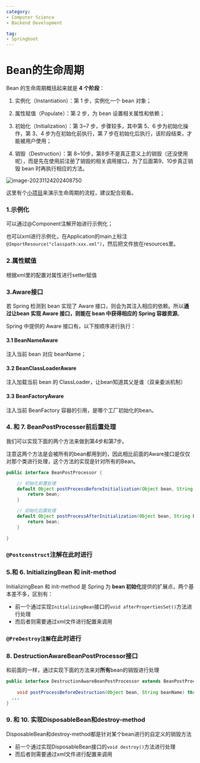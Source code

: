 ```yaml
---
category:
- Computer Science
- Backend Development

tag: 
- Springboot
---
```


# Bean的生命周期

Bean 的生命周期概括起来就是 **4 个阶段**：

1. 实例化（Instantiation）：第 1 步，实例化一个 bean 对象；

2. 属性赋值（Populate）：第 2 步，为 bean 设置相关属性和依赖；

3. 初始化（Initialization）：第 3~7 步，步骤较多，其中第 5、6 步为初始化操作，第 3、4 步为在初始化前执行，第 7 步在初始化后执行，该阶段结束，才能被用户使用；

4. 销毁（Destruction）：第 8~10步，第8步不是真正意义上的销毁（还没使用呢），而是先在使用前注册了销毁的相关调用接口，为了后面第9、10步真正销毁 bean 时再执行相应的方法。

![image-20231124202408750](https://pics.yujieliu.com/blog/2023/11/7c374cad4812be70e763e4001088c9b6.png)

这里有个[小项目](https://github.com/LiuLiujie/bean-life-cycle)来演示生命周期的流程，建议配合观看。



### 1.示例化

可以通过@Component注解开始进行示例化；

也可以xml进行示例化，在Application的main上标注`@ImportResource("classpath:xxx.xml")`，然后把文件放在resources里。



### 2.属性赋值

根据xml里的配置对属性进行setter赋值



### 3.Aware接口

若 Spring 检测到 bean 实现了 Aware 接口，则会为其注入相应的依赖。所以**通过让bean 实现 Aware 接口，则能在 bean 中获得相应的 Spring 容器资源**。

Spring 中提供的 Aware 接口有，以下按顺序进行执行：

#### 3.1 BeanNameAware

注入当前 bean 对应 beanName；

#### 3.2 BeanClassLoaderAware

注入加载当前 bean 的 ClassLoader，让bean知道其父是谁（双亲委派机制）

#### 3.3 BeanFactoryAware

注入当前 BeanFactory 容器的引用，是哪个工厂初始化的bean。



### 4. 和 7. BeanPostProcesser前后置处理

我们可以实现下面的两个方法来做到第4步和第7步。

注意这两个方法是会被所有的bean都用到的，因此相比前面的Aware接口是仅仅对那个类进行处理，这个方法的实现是针对所有的Bean。

```java
public interface BeanPostProcessor {

	// 初始化前置处理
	default Object postProcessBeforeInitialization(Object bean, String beanName) throws BeansException {
		return bean;
	}

	// 初始化后置处理
	default Object postProcessAfterInitialization(Object bean, String beanName) throws BeansException {
		return bean;
	}
  
}
```



### `@Postconstruct`注解在此时进行



### 5.和 6. InitializingBean 和 init-method

InitializingBean 和 init-method 是 Spring 为 **bean 初始化**提供的扩展点，两个基本差不多，区别有：

- 前一个通过实现`InitializingBean`接口的`void afterPropertiesSet()`方法进行处理
- 而后者则需要通过xml文件进行配置来调用



### `@PreDestroy注解`在此时进行



### 8. DestructionAwareBeanPostProcessor接口

和前面的一样，通过实现下面的方法来对**所有**bean的销毁进行处理

```java
public interface DestructionAwareBeanPostProcessor extends BeanPostProcessor {
  
	void postProcessBeforeDestruction(Object bean, String beanName) throws BeansException;
  ...
}
```



### 9. 和 10. 实现DisposableBean和destroy-method

DisposableBean和destroy-method都是针对某个bean进行的自定义的销毁方法

- 前一个通过实现DisposableBean接口的`void destroy()`方法进行处理
- 而后者则需要通过xml文件进行配置来调用

